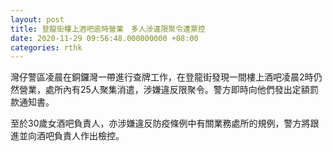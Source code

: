 ```yaml
---
layout: post
title: 登龍街樓上酒吧逾時營業　多人涉違限聚令遭票控
date: 2020-11-29 09:56:48.000000000 +08:00
categories: rthk
---
```


灣仔警區凌晨在銅鑼灣一帶進行查牌工作，在登龍街發現一間樓上酒吧凌晨2時仍然營業，處所內有25人聚集消遣，涉嫌違反限聚令。警方即時向他們發出定額罰款通知書。

至於30歲女酒吧負責人，亦涉嫌違反防疫條例中有關業務處所的規例，警方將跟進並向酒吧負責人作出檢控。
